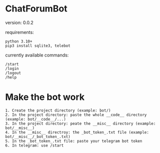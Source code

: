 # ChatForumBot
version: 0.0.2

requirements:
```
python 3.10+
pip3 install sqlite3, telebot
```
currently available commands:
```
/start
/login
/logout
/help
```
# Make the bot work
```
1. Create the project directory (example: bot/)
2. In the project directory: paste the whole __code__ directory (example: bot/__code__/...)
3. In the project directory: peate the __misc__ directory (example: bot/__misc__)
4. In the __misc__ directroy: the _bot_token_.txt file (example: bot/__misc__/_bot_token_.txt)
5. In the _bot_token_.txt file: paste your telegram bot token
6. In telegram: use /start
```
